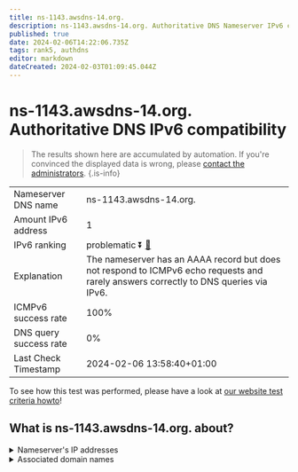 ```yaml
---
title: ns-1143.awsdns-14.org.
description: ns-1143.awsdns-14.org. Authoritative DNS Nameserver IPv6 compatibility
published: true
date: 2024-02-06T14:22:06.735Z
tags: rank5, authdns
editor: markdown
dateCreated: 2024-02-03T01:09:45.044Z
---
```


# ns-1143.awsdns-14.org. Authoritative DNS IPv6 compatibility

> The results shown here are accumulated by automation. If you're convinced the displayed data is wrong, please [contact the administrators](/howto/chat). 
{.is-info}




|   |   |
| - | - |
| Nameserver DNS name | ns-1143.awsdns-14.org.
| Amount IPv6 address | 1
| IPv6 ranking | problematic :arrow_double_down: [🔗](/howto/ranking) |
| Explanation | The nameserver has an AAAA record but does not respond to ICMPv6 echo requests and rarely answers correctly to DNS queries via IPv6. |
| ICMPv6 success rate | 100%|
| DNS query success rate | 0% |
| Last Check Timestamp | 2024-02-06 13:58:40+01:00 |

To see how this test was performed, please have a look at [our website test criteria howto](/howto/testcriteria/authdns)!


## What is ns-1143.awsdns-14.org. about?




<details>
<summary>Nameserver's IP addresses</summary>

2600:9000:5304:7700::1

</details>



<details>
<summary>Associated domain names</summary>

www.quora.com

</details>
